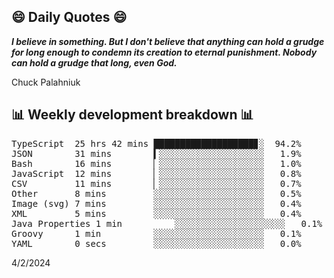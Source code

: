 ## 😄 Daily Quotes 😄

_**I believe in something. But I don't believe that anything can hold a grudge for long enough to condemn its creation to eternal punishment. Nobody can hold a grudge that long, even God.**_

Chuck Palahniuk



## 📊 Weekly development breakdown 📊

<pre>TypeScript  25 hrs 42 mins ███████████████████▊░  94.2%
JSON        31 mins        ▍░░░░░░░░░░░░░░░░░░░░   1.9%
Bash        16 mins        ▏░░░░░░░░░░░░░░░░░░░░   1.0%
JavaScript  12 mins        ▏░░░░░░░░░░░░░░░░░░░░   0.8%
CSV         11 mins        ▏░░░░░░░░░░░░░░░░░░░░   0.7%
Other       8 mins         ░░░░░░░░░░░░░░░░░░░░░   0.5%
Image (svg) 7 mins         ░░░░░░░░░░░░░░░░░░░░░   0.4%
XML         5 mins         ░░░░░░░░░░░░░░░░░░░░░   0.4%
Java Properties 1 min          ░░░░░░░░░░░░░░░░░░░░░   0.1%
Groovy      1 min          ░░░░░░░░░░░░░░░░░░░░░   0.1%
YAML        0 secs         ░░░░░░░░░░░░░░░░░░░░░   0.0%</pre>

4/2/2024